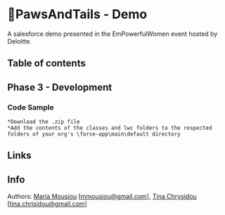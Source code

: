 # 🐶PawsAndTails - Demo
A salesforce demo presented in the EmPowerfulWomen event hosted by Deloitte.

## Table of contents

## Phase 3 - Development
  ### Code Sample
    *Download the .zip file
    *Add the contents of the classes and lwc folders to the respected folders of your org's \force-app\main\default directory

## Links

## Info 
Authors: [Maria Mousiou](https://github.com/mmousiou) [mmousiou@gmail.com], [Tina Chrysidou](https://github.com/tinachrysidou) [tina.chrisidou@gmail.com]
